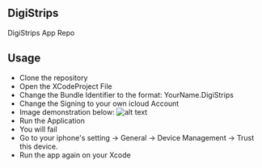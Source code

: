 ## DigiStrips
DigiStrips App Repo
## Usage
- Clone the repository
- Open the XCodeProject File
- Change the Bundle Identifier to the format: YourName.DigiStrips
- Change the Signing to your own icloud Account
- Image demonstration below: ![alt text](https://raw.githubusercontent.com/ZhouJoseph/DigiStrips/Instruction.png)
- Run the Application
- You will fail
- Go to your iphone's setting -> General -> Device Management -> Trust this device.
- Run the app again on your Xcode
